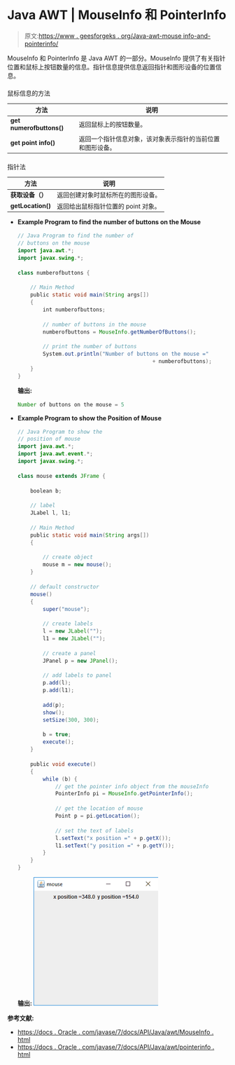 # Java AWT | MouseInfo 和 PointerInfo

> 原文:[https://www . geesforgeks . org/Java-awt-mouse info-and-pointerinfo/](https://www.geeksforgeeks.org/java-awt-mouseinfo-and-pointerinfo/)

MouseInfo 和 PointerInfo 是 Java AWT 的一部分。MouseInfo 提供了有关指针位置和鼠标上按钮数量的信息。指针信息提供信息返回指针和图形设备的位置信息。

#### 

鼠标信息的方法

| 方法 | 说明 |
| --- | --- |
| **get numerofbuttons()** | 返回鼠标上的按钮数量。 |
| **get point info()** | 返回一个指针信息对象，该对象表示指针的当前位置和图形设备。 |

#### 

指针法

| 方法 | 说明 |
| --- | --- |
| **获取设备（）** | 返回创建对象时鼠标所在的图形设备。 |
| **getLocation()** | 返回给出鼠标指针位置的 point 对象。 |

*   **Example Program to find the number of buttons on the Mouse**

    ```java
    // Java Program to find the number of
    // buttons on the mouse
    import java.awt.*;
    import javax.swing.*;

    class numberofbuttons {

        // Main Method
        public static void main(String args[])
        {
            int numberofbuttons;

            // number of buttons in the mouse
            numberofbuttons = MouseInfo.getNumberOfButtons();

            // print the number of buttons
            System.out.println("Number of buttons on the mouse =" 
                                               + numberofbuttons);
        }
    }
    ```

    **输出:**

    ```java
    Number of buttons on the mouse = 5

    ```

*   **Example Program to show the Position of Mouse**

    ```java
    // Java Program to show the
    // position of mouse
    import java.awt.*;
    import java.awt.event.*;
    import javax.swing.*;

    class mouse extends JFrame {

        boolean b;

        // label
        JLabel l, l1;

        // Main Method
        public static void main(String args[])
        {

            // create object
            mouse m = new mouse();
        }

        // default constructor
        mouse()
        {
            super("mouse");

            // create labels
            l = new JLabel("");
            l1 = new JLabel("");

            // create a panel
            JPanel p = new JPanel();

            // add labels to panel
            p.add(l);
            p.add(l1);

            add(p);
            show();
            setSize(300, 300);

            b = true;
            execute();
        }

        public void execute()
        {
            while (b) {
                // get the pointer info object from the mouseInfo
                PointerInfo pi = MouseInfo.getPointerInfo();

                // get the location of mouse
                Point p = pi.getLocation();

                // set the text of labels
                l.setText("x position =" + p.getX());
                l1.setText("y position =" + p.getY());
            }
        }
    }
    ```

    **输出:**
    ![](img/314cc5f2fd978d23d2b8d72f733d4717.png)

**参考文献:**

*   [https://docs . Oracle . com/javase/7/docs/API/Java/awt/MouseInfo . html](https://docs.oracle.com/javase/7/docs/api/java/awt/MouseInfo.html)
*   [https://docs . Oracle . com/javase/7/docs/API/Java/awt/pointerinfo . html](https://docs.oracle.com/javase/7/docs/api/java/awt/PointerInfo.html)